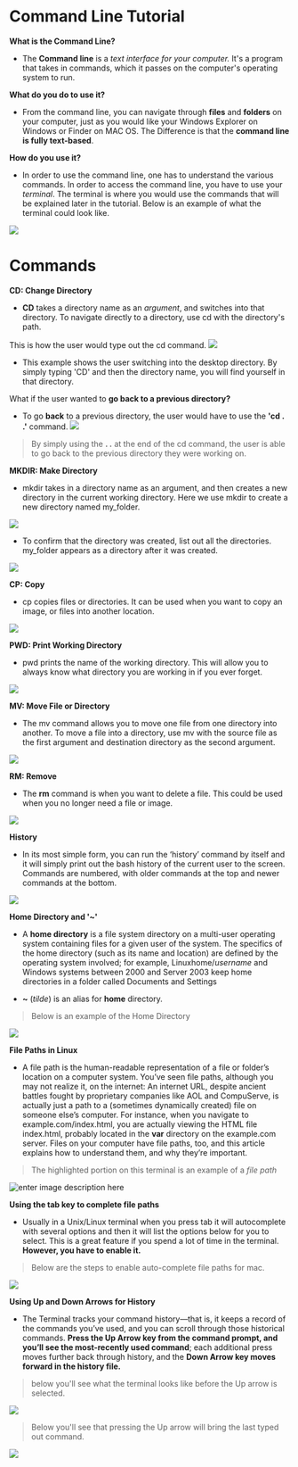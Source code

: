 # Command Line Tutorial 

**What is the Command Line?**

- The **Command line** is a *text interface for your computer.* It's a program that takes in commands, which it passes on the computer's operating system to run. 

**What do you do to use it?**

- From the command line, you can navigate through **files** and **folders** on your computer, just as you would like your Windows Explorer on Windows or Finder on MAC OS. The Difference is that the **command line is fully text-based**. 

**How do you use it?**

- In order to use the command line, one has to understand the various commands. In order to access the command line, you have to use your *terminal*. The terminal is where you would use the commands that will be explained later in the tutorial. Below is an example of what the terminal could look like. 

![](https://lh3.googleusercontent.com/UMl_LOhLP3WklhOXK0-RfWzC0_yAw7Jid0HcN3V0F26besFzsvGPgcZdGOwpopECjw8QPMEpGwk)


# Commands

**CD: Change Directory**

-  **CD** takes a directory name as an *argument*, and switches into that directory. To navigate directly to a directory, use cd with the directory's path. 

This is how the user would type out the cd command.
![](https://lh3.googleusercontent.com/_RvDc12BRvqAFNf9Z4xXxRL7ff9qYYTdsZIwqSJHOWpCNNgzqj2XeoWZfC8Z_X6Cx-zEGps_WHs)

- This example shows the user switching into the desktop directory. By simply typing 'CD' and then the directory name, you will find yourself in that directory.

What if the user wanted to **go back to a previous directory?**

- To go **back** to a previous directory, the user would have to use the **'cd . .'** command.
![](https://lh3.googleusercontent.com/Ipe9KEb7jEVsbX7gkjmtuTAu6UNX997BbS-qIhE2fUws-qerNtp4P2GU8ZggXA_nb_lhsEid_84)

> By simply using the **. .** at the end of the cd command, the user is able to go back to the previous directory they were working on.

**MKDIR: Make Directory**

- mkdir takes in a directory name as an argument, and then creates a new directory in the current working directory. Here we use mkdir to create a new directory named my_folder.

![](https://lh3.googleusercontent.com/34TUZFlCxuJen9pImaStzibxjqai2L6ctT7LbpRMuRfG8OqE7MLUSBgQC_VK6V2AtwIyp2Az3u8)

- To confirm that the directory was created, list out all the directories. my_folder appears as a directory after it was created.

![](https://lh3.googleusercontent.com/UD3KAUSwneWerKpy93bWbVbQZyxPpBMvG3z_FEbr_v4SuIIG3fzMseUredmoa_yVNl1O6h-6Qug)



**CP: Copy**


- cp copies files or directories. It can be used when you want to copy an image, or files into another location.

![](https://lh3.googleusercontent.com/_aZrFdE8saPIur72c-4FdOftahh-gtbwtaZX_P9ookw-mGdUeKOSWuGDU2XeNWch-sPWPIdgKNQ)

**PWD:  Print Working Directory**
- pwd prints the name of the working directory. This will allow you to always know what directory you are working in if you ever forget.

![](https://lh3.googleusercontent.com/lvqGdMFOlUL6gr7LG81yXNEWIWBEu_fIcYaD7mAwLZvutBGng9BCM90lh0pzZb4aksyEXTwvaAk)



**MV: Move File or Directory**

* The mv command allows you to move one file from one directory into another. To move a file into a directory, use mv with the source file as the first argument and destination directory as the second argument.

![](https://lh3.googleusercontent.com/SJtZvaheRfpkNEk0V9yJV-glUWzxMT1kwE2-CyHq5HTeZj6DYS5bOzyUzhTRklytaQVw5A9hvjU)


**RM: Remove**

- The **rm** command is when you want to delete a file. This could be used when you no longer need a file or image.

![](https://lh3.googleusercontent.com/90yEzwYotZzyH59OxiIwZCxW3jKEogexBoVCLIv6h5m_KK414j8I47NejRVXxWaDIsniHW9scqY)

**History**

- In its most simple form, you can run the ‘history’ command by itself and it will simply print out the bash history of the current user to the screen. Commands are numbered, with older commands at the top and newer commands at the bottom.

![](https://lh3.googleusercontent.com/f8C6ss1KanuLDF8PJjLZtCdszSsDgfYFvt2buaAC6h6-HMFgJh22v5l84OTkZTyS3Nj3IPXb-hY)


**Home Directory and '~'** 

- A **home directory** is a file system directory on a multi-user operating system containing files for a given user of the system. The specifics of the home directory (such as its name and location) are defined by the operating system involved; for example, Linuxhome/*username* and Windows systems between 2000 and Server 2003 keep home directories in a folder called Documents and Settings

- **~** (_tilde_) is an alias for **home** directory.
> Below is an example of the Home Directory 

![](https://lh3.googleusercontent.com/MZk_xav5aUQIs8E7MQvWh338MVEOIRsgnw6eekstU5hgHt0O5V5rvgKeQJY61fw74fxfaqjnD9M)

**File Paths in Linux**

- A file path is the human-readable representation of a file or folder’s location on a computer system. You’ve seen file paths, although you may not realize it, on the internet: An internet URL, despite ancient battles fought by proprietary companies like AOL and CompuServe, is actually just a path to a (sometimes dynamically created) file on someone else’s computer. For instance, when you navigate to example.com/index.html, you are actually viewing the HTML file index.html, probably located in the **var** directory on the example.com server. Files on your computer have file paths, too, and this article explains how to understand them, and why they’re important.

> The highlighted portion on this terminal is an example of a *file path*

![enter image description here](https://lh3.googleusercontent.com/IN9zDgWDUpR_FrTiBzT951PYYdtLjbVaOXvwAJZa6P8wbL5ohQVWbM2orecYh-B5fjPonc4ejYk)
  

**Using the tab key to complete file paths**

- Usually in a Unix/Linux terminal when you press tab it will autocomplete with several options and then it will list the options below for you to select. This is a great feature if you spend a lot of time in the terminal. **However, you have to enable it.** 

> Below are the steps to enable auto-complete file paths for mac. 

![](https://lh3.googleusercontent.com/1a500nlZxO4iRw64TpApbdPtPtWJbtiabVDLy22C0-jK_fD7wrj4LR7k-EJj5DQmofmXOkYg1yc)


**Using Up and Down Arrows for History**

-  The Terminal tracks your command history—that is, it keeps a record of the commands you’ve used, and you can scroll through those historical commands. **Press the Up Arrow key from the command prompt, and you’ll see the most-recently used command**; each additional press moves further back through history, and the **Down Arrow key moves forward in the history file.**

> below you'll see what the terminal looks like before the Up arrow is selected. 

![](https://lh3.googleusercontent.com/KH1T593u0GzBPTzoD81U4ANTed4ISsEkRg-nyT2V8bWlO4HtTFHd6r77kIfxlGTA7Bvn1I7K9VQ)

>Below you'll see that pressing the Up arrow will bring the last typed out command. 

![](https://lh3.googleusercontent.com/KrDEbS8VDEUQ7bpdq4iAkwKp_54Hv8A9-ojTwnUSJqnDxtVmWC_QgmE15ug5Gj8NZap7mwEEt6k)

